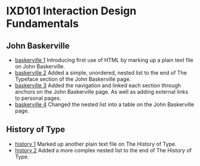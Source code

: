 IXD101 Interaction Design Fundamentals
======================================

John Baskerville
------------------
- [baskerville 1](https://loosecookie.github.io/john_baskerville/baskerville1.html) 
Introducing first use of HTML by marking up a plain text file on John Baskerville.
- [baskerville 2](https://loosecookie.github.io/john_baskerville/baskerville2.html)
Added a simple, unordered, nested list to the end of The Typeface section of the John Baskerville page.
- [baskerville 3](https://loosecookie.github.io/john_baskerville/baskerville3.html)
Added the navigation and linked each section through anchors on the John Baskerville page. As well as adding external links to personal pages.
- [baskerville 4](https://loosecookie.github.io/john_baskerville/baskerville4.html)
Changed the nested list into a table on the John Baskerville page.


History of Type
---------------
- [history 1](https://loosecookie.github.io/john_baskerville/history1.html)
Marked up another plain text file on The History of Type.
- [history 2](https://loosecookie.github.io/john_baskerville/history2.html)
Added a more complex nested list to the end of The History of Type.